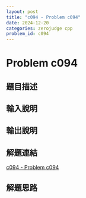 ```yaml
---
layout: post
title: "c094 - Problem c094"
date: 2024-12-20
categories: zerojudge cpp
problem_id: c094
---
```


# Problem c094

## 題目描述



## 輸入說明



## 輸出說明



## 解題連結

[c094 - Problem c094](https://zerojudge.tw/ShowProblem?problemid=c094)

## 解題思路

